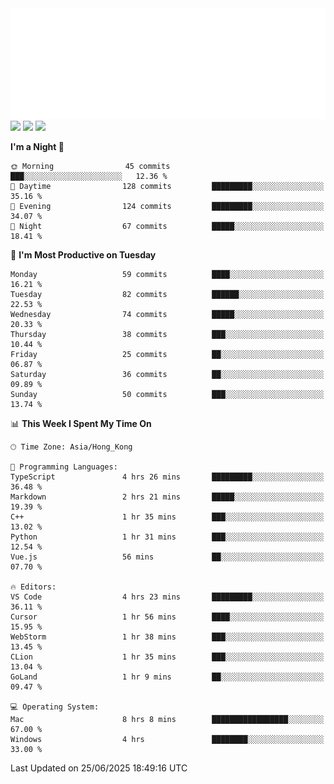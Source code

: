 <img src="./assets/header.svg" />
<img src="https://wakatime.com/share/@shenlyy/0d1e8abb-ce3a-49e5-9f20-7ad39caba41f.svg" />
<img src="https://github-readme-stats.ykrazy.top/api/wakatime?username=shenlyy&langs_count=11&theme=transparent" />
<img src="https://github-readme-stats.ykrazy.top/api?username=shenlye&show_icons=true&include_all_commits=true&theme=transparent" />

<!--START_SECTION:waka-->
**I'm a Night 🦉** 

```text
🌞 Morning                45 commits          ███░░░░░░░░░░░░░░░░░░░░░░   12.36 % 
🌆 Daytime                128 commits         █████████░░░░░░░░░░░░░░░░   35.16 % 
🌃 Evening                124 commits         █████████░░░░░░░░░░░░░░░░   34.07 % 
🌙 Night                  67 commits          █████░░░░░░░░░░░░░░░░░░░░   18.41 % 
```
📅 **I'm Most Productive on Tuesday** 

```text
Monday                   59 commits          ████░░░░░░░░░░░░░░░░░░░░░   16.21 % 
Tuesday                  82 commits          ██████░░░░░░░░░░░░░░░░░░░   22.53 % 
Wednesday                74 commits          █████░░░░░░░░░░░░░░░░░░░░   20.33 % 
Thursday                 38 commits          ███░░░░░░░░░░░░░░░░░░░░░░   10.44 % 
Friday                   25 commits          ██░░░░░░░░░░░░░░░░░░░░░░░   06.87 % 
Saturday                 36 commits          ██░░░░░░░░░░░░░░░░░░░░░░░   09.89 % 
Sunday                   50 commits          ███░░░░░░░░░░░░░░░░░░░░░░   13.74 % 
```


📊 **This Week I Spent My Time On** 

```text
🕑︎ Time Zone: Asia/Hong_Kong

💬 Programming Languages: 
TypeScript               4 hrs 26 mins       █████████░░░░░░░░░░░░░░░░   36.48 % 
Markdown                 2 hrs 21 mins       █████░░░░░░░░░░░░░░░░░░░░   19.39 % 
C++                      1 hr 35 mins        ███░░░░░░░░░░░░░░░░░░░░░░   13.02 % 
Python                   1 hr 31 mins        ███░░░░░░░░░░░░░░░░░░░░░░   12.54 % 
Vue.js                   56 mins             ██░░░░░░░░░░░░░░░░░░░░░░░   07.70 % 

🔥 Editors: 
VS Code                  4 hrs 23 mins       █████████░░░░░░░░░░░░░░░░   36.11 % 
Cursor                   1 hr 56 mins        ████░░░░░░░░░░░░░░░░░░░░░   15.95 % 
WebStorm                 1 hr 38 mins        ███░░░░░░░░░░░░░░░░░░░░░░   13.45 % 
CLion                    1 hr 35 mins        ███░░░░░░░░░░░░░░░░░░░░░░   13.04 % 
GoLand                   1 hr 9 mins         ██░░░░░░░░░░░░░░░░░░░░░░░   09.47 % 

💻 Operating System: 
Mac                      8 hrs 8 mins        █████████████████░░░░░░░░   67.00 % 
Windows                  4 hrs               ████████░░░░░░░░░░░░░░░░░   33.00 % 
```


 Last Updated on 25/06/2025 18:49:16 UTC
<!--END_SECTION:waka-->
